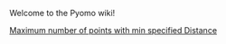 Welcome to the Pyomo wiki!


[Maximum number of points with min specified Distance](https://lnkd.in/emBBMQTf)